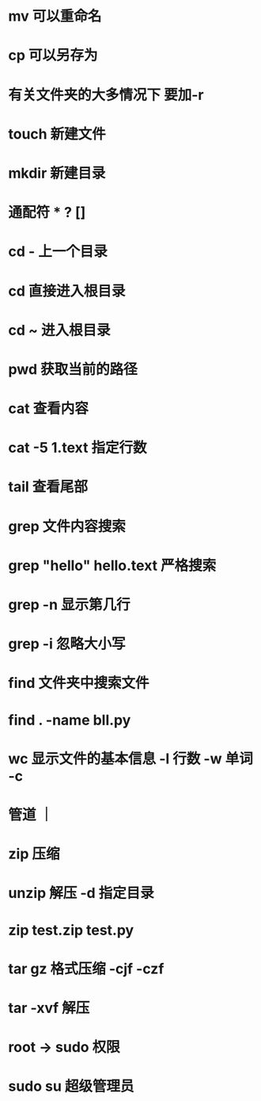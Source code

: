 # mv 可以重命名

# cp 可以另存为

# 有关文件夹的大多情况下 要加-r

# touch 新建文件

# mkdir 新建目录

# 通配符 \* ? []

# cd - 上一个目录

# cd 直接进入根目录

# cd ~ 进入根目录

# pwd 获取当前的路径

# cat 查看内容

# cat -5 1.text 指定行数

# tail 查看尾部

# grep 文件内容搜索

# grep "hello" hello.text 严格搜索

# grep -n 显示第几行

# grep -i 忽略大小写

# find 文件夹中搜索文件

# find . -name bll.py

# wc 显示文件的基本信息 -l 行数 -w 单词 -c

# 管道 ｜

# zip 压缩

# unzip 解压 -d 指定目录

# zip test.zip test.py

# tar gz 格式压缩 -cjf -czf

# tar -xvf 解压

# root -> sudo 权限

# sudo su 超级管理员
